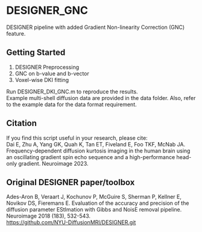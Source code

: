 # DESIGNER_GNC
DESIGNER pipeline with added Gradient Non-linearity Correction (GNC) feature.
## Getting Started
1. DESIGNER Preprocessing
2. GNC on b-value and b-vector
3. Voxel-wise DKI fitting

Run DESIGNER_DKI_GNC.m to reproduce the results.  
Example multi-shell diffusion data are provided in the data folder. Also, refer to the example data for the data format requirement.
## Citation
If you find this script useful in your research, please cite:  
Dai E, Zhu A, Yang GK, Quah K, Tan ET, Fiveland E, Foo TKF, McNab JA. Frequency-dependent diffusion kurtosis imaging in the human brain using an oscillating gradient spin echo sequence and a high-performance head-only gradient. Neuroimage 2023.
## Original DESIGNER paper/toolbox
Ades-Aron B, Veraart J, Kochunov P, McGuire S, Sherman P, Kellner E, Novikov DS, Fieremans E. Evaluation of the accuracy and precision of the diffusion parameter EStImation with Gibbs and NoisE removal pipeline. Neuroimage 2018 (183), 532-543.  
https://github.com/NYU-DiffusionMRI/DESIGNER.git
